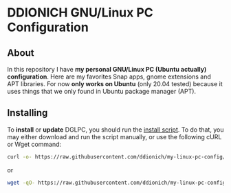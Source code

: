 # DDIONICH  GNU/Linux PC Configuration

## About
In this repository I have **my personal GNU/Linux PC (Ubuntu actually) configuration**. Here are my favorites Snap apps, gnome extensions and APT libraries. For now **only works on Ubuntu** (only 20.04 tested) because it uses things that we only found in Ubuntu package manager (APT).

## Installing
To **install** or **update** DGLPC, you should run the [install script](https://github.com/ddionich/my-linux-pc-config/install.sh). To do that, you may either download and run the script manually, or use the following cURL or Wget command:
```sh 
curl -o- https://raw.githubusercontent.com/ddionich/my-linux-pc-config/master/install.sh | sudo bash
```
or
```sh
wget -qO- https://raw.githubusercontent.com/ddionich/my-linux-pc-config/master/install.sh | sudo bash
```
